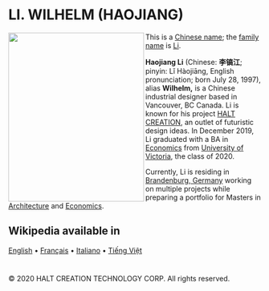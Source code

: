 # LI. WILHELM (HAOJIANG)
<a href="https://willi.uk"><img align="left" width="270" height="337" src="https://raw.githubusercontent.com/wilhelmli/wilhelmli.github.io/master/assets/images/Wiki/IMG_8155.jpg"></a>

This is a [Chinese name](https://en.wikipedia.org/wiki/Chinese_name); the [family name](https://en.wikipedia.org/wiki/Chinese_surname) is [Li](https://en.wikipedia.org/wiki/Li_(surname_%E6%9D%8E)).

**Haojiang Li** (Chinese: **李镐江**; pinyin: Lǐ Hàojiāng, English pronunciation; born July 28, 1997), alias **Wilhelm,** is a Chinese industrial designer based in Vancouver, BC Canada. Li is known for his project [HALT CREATION](https://www.notion.so/HALT-CREATION-d82c4a4b6e1b4d8b9c72ca92ed642e6f), an outlet of futuristic design ideas. In December 2019, Li graduated with a BA in [Economics](https://en.wikipedia.org/wiki/Economics) from [University of Victoria](https://en.wikipedia.org/wiki/University_of_Victoria), the class of 2020. 

Currently, Li is residing in [Brandenburg, Germany](https://en.wikipedia.org/wiki/Brandenburg) working on multiple projects while preparing a portfolio for Masters in [Architecture](https://en.wikipedia.org/wiki/Architecture) and [Economics](https://en.wikipedia.org/wiki/Economics).

## Wikipedia available in

[English](https://github.com/wilhelmli/wilhelmli.github.io/wiki/en) • 
[Français](https://github.com/wilhelmli/wilhelmli.github.io/wiki/fr) • 
[Italiano](https://github.com/wilhelmli/wilhelmli.github.io/wiki/it) • 
[Tiếng Việt](https://github.com/wilhelmli/wilhelmli.github.io/wiki/vn)
#
© 2020 HALT CREATION TECHNOLOGY CORP. All rights reserved.
